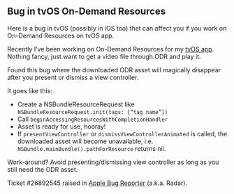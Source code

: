 ## Bug in tvOS On-Demand Resources

Here is a bug in tvOS (possibly in iOS too) that can affect you if you work on On-Demand Resources on tvOS app.

Recently I’ve been working on On-Demand Resources for my [tvOS app](http://www.hungrysource.com/nature/index.html). Nothing fancy, just want to get a video file through ODR and play it. 


Found this bug where the downloaded ODR asset will magically disappear after you present or dismiss a view controller. 

It goes like this:

- Create a NSBundleResourceRequest like `NSBundleResourceRequest.init(tags: [“tag name”])`
- Call `beginAccessingResourcesWithCompletionHandler`
- Asset is ready for use, hooray!
- If `presentViewController` or `dismissViewControllerAnimated` is called, the downloaded asset will become unavailable, i.e. `NSBundle.mainBundle().pathForResource` returns nil.
 
Work-around? Avoid presenting/dismissing view controller as long as you still need the ODR asset.

Ticket #26892545 raised in [Apple Bug Reporter](https://bugreport.apple.com/) (a.k.a. Radar).